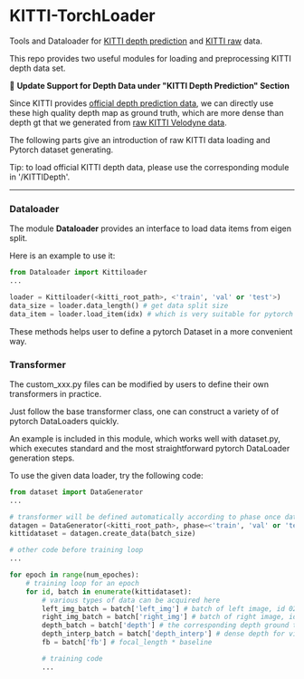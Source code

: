 # KITTI-TorchLoader
Tools and Dataloader for [KITTI depth prediction](http://www.cvlibs.net/datasets/kitti/eval_depth.php?benchmark=depth_prediction) and [KITTI raw](http://www.cvlibs.net/datasets/kitti/raw_data.php) data.

This repo provides two useful modules for loading and preprocessing KITTI depth data set.

:bookmark: **Update Support for Depth Data under "KITTI Depth Prediction" Section**

Since KITTI provides [official depth prediction data](http://www.cvlibs.net/datasets/kitti/eval_depth.php?benchmark=depth_prediction), we can directly use these high quality depth map as ground truth, which are more dense than depth gt that we generated from [raw KITTI Velodyne data](http://www.cvlibs.net/datasets/kitti/raw_data.php).

The following parts give an introduction of raw KITTI data loading and Pytorch dataset generating.

Tip: to load official KITTI depth data, please use the corresponding  module in '/KITTIDepth'.

---

### Dataloader

The module **Dataloader** provides an interface to load data items from eigen split.

Here is an example to use it:

```python
from Dataloader import Kittiloader
...

loader = Kittiloader(<kitti_root_path>, <'train', 'val' or 'test'>)
data_size = loader.data_length() # get data split size
data_item = loader.load_item(idx) # which is very suitable for pytorch dataloader
```

These methods helps user to define a pytorch Dataset in a more convenient way.

### Transformer

The custom_xxx.py files can be modified by users to define their own transformers in practice.

Just follow the base transformer class, one can construct a variety of of pytorch DataLoaders quickly.

An example is included in this module, which works well with dataset.py, which executes standard and the most straightforward pytorch DataLoader generation steps.

To use the given data loader, try the following code:

```python
from dataset import DataGenerator
...

# transformer will be defined automatically according to phase once datagen instance is created
datagen = DataGenerator(<kitti_root_path>, phase=<'train', 'val' or 'test'>)
kittidataset = datagen.create_data(batch_size)

# other code before training loop
...

for epoch in range(num_epoches):
    # training loop for an epoch
    for id, batch in enumerate(kittidataset):
        # various types of data can be acquired here
        left_img_batch = batch['left_img'] # batch of left image, id 02
        right_img_batch = batch['right_img'] # batch of right image, id 03
        depth_batch = batch['depth'] # the corresponding depth ground truth of given id
        depth_interp_batch = batch['depth_interp'] # dense depth for visualization
        fb = batch['fb'] # focal_length * baseline

        # training code
        ...
```
